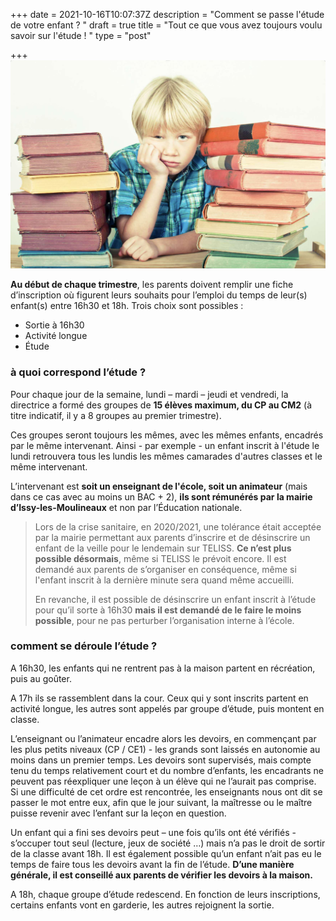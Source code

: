 +++
date = 2021-10-16T10:07:37Z
description = "Comment se passe l'étude de votre enfant ? "
draft = true
title = "Tout ce que vous avez toujours voulu savoir sur l'étude ! "
type = "post"

+++
**![](/img9.jpg)**

**Au début de chaque trimestre**, les parents doivent remplir une fiche d’inscription où figurent leurs souhaits pour l’emploi du temps de leur(s) enfant(s) entre 16h30 et 18h. Trois choix sont possibles :

* Sortie à 16h30
* Activité longue
* Étude

### **à quoi correspond l’étude** ?

Pour chaque jour de la semaine, lundi – mardi – jeudi et vendredi, la directrice a formé des groupes de **15 élèves maximum, du CP au CM2** (à titre indicatif, il y  a 8 groupes au premier trimestre).

Ces groupes seront toujours les mêmes, avec les mêmes enfants, encadrés par le même intervenant. Ainsi - par exemple - un enfant inscrit à l'étude le lundi retrouvera tous les lundis les mêmes camarades d'autres classes et le même intervenant.

L’intervenant est **soit un enseignant de l'école, soit un animateur** (mais dans ce cas avec au moins un BAC + 2), **ils sont rémunérés par la mairie d’Issy-les-Moulineaux** et non par l’Éducation nationale.

> Lors de la crise sanitaire, en 2020/2021, une tolérance était acceptée par la mairie permettant aux parents d’inscrire et de désinscrire un enfant de la veille pour le lendemain sur TELISS. **Ce n’est plus possible désormais**, même si TELISS le prévoit encore. Il est demandé aux parents de s’organiser en conséquence, même si l'enfant inscrit à la dernière minute sera quand même accueilli.
>
> En revanche, il est possible de désinscrire un enfant inscrit à l’étude pour qu’il sorte à 16h30 **mais il est demandé de le faire le moins possible**, pour ne pas perturber l’organisation interne à l’école.

### **comment se déroule l’étude** ?

A 16h30, les enfants qui ne rentrent pas à la maison partent en récréation, puis au goûter.

A 17h ils se rassemblent dans la cour. Ceux qui y sont inscrits partent en activité longue, les autres sont appelés par groupe d’étude, puis montent en classe.

L’enseignant ou l’animateur encadre alors les devoirs, en commençant par les plus petits niveaux (CP / CE1) - les grands sont laissés en autonomie au moins dans un premier temps. Les devoirs sont supervisés, mais compte tenu du temps relativement court et du nombre d’enfants, les encadrants ne peuvent pas réexpliquer une leçon à un élève qui ne l’aurait pas comprise. Si une difficulté de cet ordre est rencontrée, les enseignants nous ont dit se passer le mot entre eux, afin que le jour suivant, la maîtresse ou le maître puisse revenir avec l’enfant sur la leçon en question.

Un enfant qui a fini ses devoirs peut – une fois qu’ils ont été vérifiés - s’occuper tout seul (lecture, jeux de société …) mais n’a pas le droit de sortir de la classe avant 18h. Il est également possible qu’un enfant n’ait pas eu le temps de faire tous les devoirs avant la fin de l’étude. **D’une manière générale, il est conseillé aux parents de vérifier les devoirs à la maison.**

A 18h, chaque groupe d’étude redescend. En fonction de leurs inscriptions, certains enfants vont en garderie, les autres rejoignent la sortie.